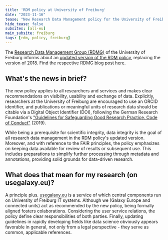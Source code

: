 ```yaml
---
title: 'RDM policy at University of Freiburg'
date: "2023-11-16"
tease: "New Research Data Management policy for the University of Freiburg"
hide_tease: false
subsites: [all-eu]
main_subsite: freiburg
tags: [rdm, policy, freiburg]
---
```


The [Research Data Management Group (RDMG)](https://rdmg.uni-freiburg.de/en/pages/contact/) of the University of Freiburg informs about an [updated version of the RDM policy](https://freidok.uni-freiburg.de/data/241206), replacing the version of 2018. Find the respective RDMG [blog post here](https://rdmg.uni-freiburg.de/en/posts/fdm-policy/).

## What's the news in brief?

The new policy applies to all researchers and services and makes clear recommendations on visibility, usability and exchange of data. Explicitly, researchers at the University of Freiburg are encouraged to use an ORCID identifier, and publications or meaningful units of research data should be citable via a Digital Object Identifier (DOI), following the German Research Foundation's ["Guidelines for Safeguarding Good Research Practice. Code of Conduct"](https://zenodo.org/records/6472827) (2019).

While being a prerequisite for scientific integrity, data integrity is the goal of all research data management in the RDM policy's updated version. Moreover, and with reference to the FAIR principles, the policy emphasizes on keeping data available for review of results or subsequent use. This includes preparations to simplify further processing through metadata and annotations, providing solid grounds for data-driven research.

## What does that mean for my research (on usegalaxy.eu)?

A principle plus. [usegalaxy.eu](https://usegalaxy.eu) is a service of which central components run on University of Freiburg IT systems. Although we (Galaxy Europe and connected units) act as recommended by the new policy, being formally aligned fosters colaborations. Considering the user service relations, the policy define clear responsibilities of both parties. Finally, updating guidelines in rapidly developing fields like data science obviously appears favorable in general, not only from a legal perspective - they serve as common, applicable references.
